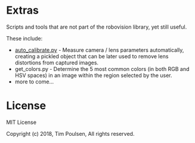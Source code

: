 # Extras

Scripts and tools that are not part of the robovision library, yet still useful.

These include:

* [auto_calibrate.py](autocalibrate.md) - Measure camera / lens parameters automatically, creating a pickled object that can be later used to remove lens distortions from captured images.
* get_colors.py - Determine the 5 most common colors (in both RGB and HSV spaces) in an image within the region selected by the user.
* more to come...

# License

MIT License

Copyright (c) 2018, Tim Poulsen, All rights reserved.
